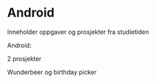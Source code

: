 # Android
Inneholder oppgaver og prosjekter fra studietiden

Android:

2 prosjekter

Wunderbeer og birthday picker
